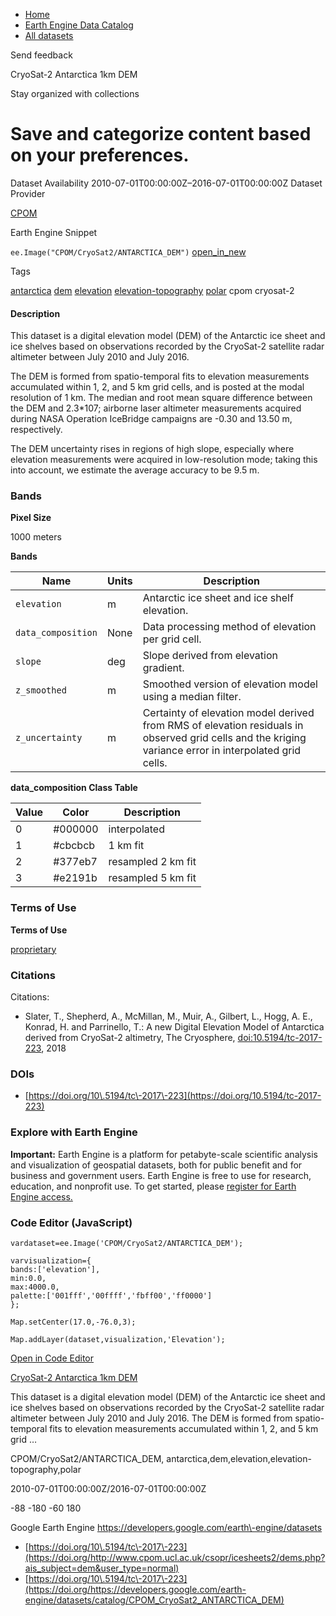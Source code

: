 



* [Home](https://developers.google.com/)
* [Earth Engine Data Catalog](https://developers.google.com/earth-engine/datasets)
* [All datasets](https://developers.google.com/earth-engine/datasets/catalog)





 
 
 Send feedback
 
 

CryoSat\-2 Antarctica 1km DEM


 
 Stay organized with collections
 

 
 Save and categorize content based on your preferences.
===============================================================================================================================








Dataset Availability
2010\-07\-01T00:00:00Z–2016\-07\-01T00:00:00Z
Dataset Provider


[CPOM](http://www.cpom.ucl.ac.uk/csopr/icesheets2/dems.php?ais_subject=dem&user_type=normal)



Earth Engine Snippet


`ee.Image("CPOM/CryoSat2/ANTARCTICA_DEM")` 
[open\_in\_new](https://code.earthengine.google.com/?scriptPath=Examples:Datasets/CPOM/CPOM_CryoSat2_ANTARCTICA_DEM)





Tags


[antarctica](/earth-engine/datasets/tags/antarctica)
[dem](/earth-engine/datasets/tags/dem)
[elevation](/earth-engine/datasets/tags/elevation)
[elevation\-topography](/earth-engine/datasets/tags/elevation-topography)
[polar](/earth-engine/datasets/tags/polar)
cpom
cryosat\-2








#### Description



This dataset is a digital elevation model (DEM) of the
Antarctic ice sheet and ice shelves based on
observations recorded by the CryoSat\-2 satellite
radar altimeter between July 2010 and July 2016\.


The DEM is formed from spatio\-temporal fits to elevation
measurements accumulated within 1, 2, and 5 km grid cells,
and is posted at the modal resolution of 1 km. The median
and root mean square difference between the DEM and 2\.3\*107;
airborne laser altimeter measurements acquired during
NASA Operation IceBridge campaigns are \-0\.30 and 13\.50 m,
respectively.


The DEM uncertainty rises in regions of high slope,
especially where elevation measurements were acquired in
low\-resolution mode; taking this into account, we estimate
the average accuracy to be 9\.5 m.





### Bands



**Pixel Size**
  
1000 meters



**Bands**




| Name | Units | Description |
| --- | --- | --- |
| `elevation` | m | Antarctic ice sheet and ice shelf elevation. |
| `data_composition` | None | Data processing method of elevation per grid cell. |
| `slope` | deg | Slope derived from elevation gradient. |
| `z_smoothed` | m | Smoothed version of elevation model using a median filter. |
| `z_uncertainty` | m | Certainty of elevation model derived from RMS of elevation residuals in observed grid cells and the kriging variance error in interpolated grid cells. |


**data\_composition Class Table**




| Value | Color | Description |
| --- | --- | --- |
| 0 | \#000000 | interpolated |
| 1 | \#cbcbcb | 1 km fit |
| 2 | \#377eb7 | resampled 2 km fit |
| 3 | \#e2191b | resampled 5 km fit |




### Terms of Use


**Terms of Use**


[proprietary](/earth-engine/datasets/catalog/Use%20a%20custom%20URL%20for%20the%20non-standard%20license)




### Citations



Citations:
* Slater, T., Shepherd, A., McMillan, M., Muir, A., Gilbert, L.,
Hogg, A. E., Konrad, H. and Parrinello, T.: A new Digital Elevation
Model of Antarctica derived from CryoSat\-2 altimetry, The Cryosphere,
[doi:10\.5194/tc\-2017\-223](https://doi.org/10.5194/tc-2017-223), 2018





### DOIs


* [https://doi.org/10\.5194/tc\-2017\-223](https://doi.org/10.5194/tc-2017-223)




### Explore with Earth Engine


**Important:** 
 Earth Engine is a platform for petabyte\-scale scientific analysis and visualization of
 geospatial datasets, both for public benefit and for business and government users.
 Earth Engine is free to use for research, education, and nonprofit use. To get started, please
 [register for Earth Engine access.](https://console.cloud.google.com/earth-engine)



### Code Editor (JavaScript)



```
vardataset=ee.Image('CPOM/CryoSat2/ANTARCTICA_DEM');

varvisualization={
bands:['elevation'],
min:0.0,
max:4000.0,
palette:['001fff','00ffff','fbff00','ff0000']
};

Map.setCenter(17.0,-76.0,3);

Map.addLayer(dataset,visualization,'Elevation');
```



[Open in Code Editor](https://code.earthengine.google.com/?scriptPath=Examples:Datasets/CPOM/CPOM_CryoSat2_ANTARCTICA_DEM)


[CryoSat\-2 Antarctica 1km DEM](/earth-engine/datasets/catalog/CPOM_CryoSat2_ANTARCTICA_DEM)

This dataset is a digital elevation model (DEM) of the Antarctic ice sheet and ice shelves based on observations recorded by the CryoSat\-2 satellite radar altimeter between July 2010 and July 2016\. The DEM is formed from spatio\-temporal fits to elevation measurements accumulated within 1, 2, and 5 km grid …

 CPOM/CryoSat2/ANTARCTICA\_DEM,
 antarctica,dem,elevation,elevation\-topography,polar

2010\-07\-01T00:00:00Z/2016\-07\-01T00:00:00Z



 \-88 \-180 \-60 180
 



Google Earth Engine
https://developers.google.com/earth\-engine/datasets

* [https://doi.org/10\.5194/tc\-2017\-223](https://doi.org/http://www.cpom.ucl.ac.uk/csopr/icesheets2/dems.php?ais_subject=dem&user_type=normal)
* [https://doi.org/10\.5194/tc\-2017\-223](https://doi.org/https://developers.google.com/earth-engine/datasets/catalog/CPOM_CryoSat2_ANTARCTICA_DEM)









